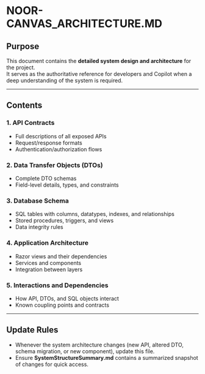 # NOOR-CANVAS_ARCHITECTURE.MD

## Purpose
This document contains the **detailed system design and architecture** for the project.  
It serves as the authoritative reference for developers and Copilot when a deep understanding of the system is required.

---

## Contents

### 1. API Contracts
- Full descriptions of all exposed APIs
- Request/response formats
- Authentication/authorization flows

### 2. Data Transfer Objects (DTOs)
- Complete DTO schemas
- Field-level details, types, and constraints

### 3. Database Schema
- SQL tables with columns, datatypes, indexes, and relationships
- Stored procedures, triggers, and views
- Data integrity rules

### 4. Application Architecture
- Razor views and their dependencies
- Services and components
- Integration between layers

### 5. Interactions and Dependencies
- How API, DTOs, and SQL objects interact
- Known coupling points and contracts

---

## Update Rules
- Whenever the system architecture changes (new API, altered DTO, schema migration, or new component), update this file.  
- Ensure **SystemStructureSummary.md** contains a summarized snapshot of changes for quick access.  
